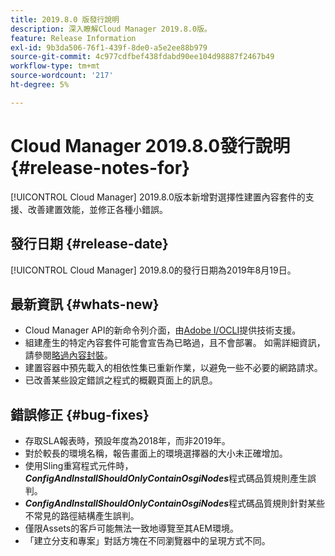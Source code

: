 ```yaml
---
title: 2019.8.0 版發行說明
description: 深入瞭解Cloud Manager 2019.8.0版。
feature: Release Information
exl-id: 9b3da506-76f1-439f-8de0-a5e2ee88b979
source-git-commit: 4c977cdfbef438fdabd90ee104d98887f2467b49
workflow-type: tm+mt
source-wordcount: '217'
ht-degree: 5%

---
```


# Cloud Manager 2019.8.0發行說明 {#release-notes-for}

[!UICONTROL Cloud Manager] 2019.8.0版本新增對選擇性建置內容套件的支援、改善建置效能，並修正各種小錯誤。

## 發行日期 {#release-date}

[!UICONTROL Cloud Manager] 2019.8.0的發行日期為2019年8月19日。

## 最新資訊 {#whats-new}

* Cloud Manager API的新命令列介面，由[Adobe I/OCLI](https://github.com/adobe/aio-cli-plugin-cloudmanager)提供技術支援。
* 組建產生的特定內容套件可能會宣告為已略過，且不會部署。 如需詳細資訊，請參閱[略過內容封裝](/help/getting-started/project-setup.md#skipping-content-packages)。
* 建置容器中預先載入的相依性集已重新作業，以避免一些不必要的網路請求。
* 已改善某些設定錯誤之程式的概觀頁面上的訊息。

## 錯誤修正 {#bug-fixes}

* 存取SLA報表時，預設年度為2018年，而非2019年。
* 對於較長的環境名稱，報告畫面上的環境選擇器的大小未正確增加。
* 使用Sling重寫程式元件時，***ConfigAndInstallShouldOnlyContainOsgiNodes***&#x200B;程式碼品質規則產生誤判。
* ***ConfigAndInstallShouldOnlyContainOsgiNodes***&#x200B;程式碼品質規則針對某些不常見的路徑結構產生誤判。
* 僅限Assets的客戶可能無法一致地導覽至其AEM環境。
* 「建立分支和專案」對話方塊在不同瀏覽器中的呈現方式不同。
